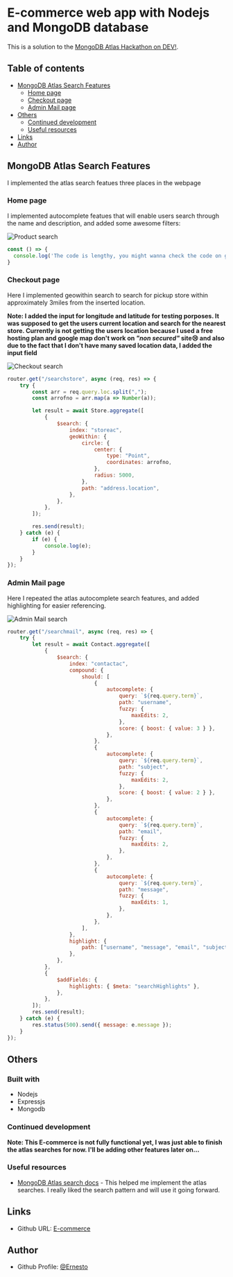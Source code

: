 # E-commerce web app with Nodejs and MongoDB database

This is a solution to the [MongoDB Atlas Hackathon on DEV!](https://dev.to/devteam/announcing-the-mongodb-atlas-hackathon-on-dev-4b6m).

## Table of contents

- [MongoDB Atlas Search Features](#mongodb-atlas-search-features)
  - [Home page](#home-page)
  - [Checkout page](#checkout-page)
  - [Admin Mail page](#admin-mail-page)
- [Others](#others)
  - [Continued development](#continued-development)
  - [Useful resources](#useful-resources)
- [Links](#links)
- [Author](#author)

## MongoDB Atlas Search Features

I implemented the atlas search featues three places in the webpage

### Home page

I implemented autocomplete featues that will enable users search through the name and description, and added some awesome filters:

![Product search](./screenshot/Productsearch.gif)

```js
const () => {
  console.log('The code is lengthy, you might wanna check the code on github😜')
}
```

### Checkout page

Here I implemented geowithin search to search for pickup store within approximately 3miles from the inserted location.

**Note: I added the input for longitude and latitude for testing porposes. It was supposed to get the users current location and search for the nearest store. Currently is not getting the users location because I used a free hosting plan and google map don't work on *"non secured"* site😢 and also  due to the fact that I don't have many saved location data, I added the input field**

![Checkout search](./screenshot/Checkout.gif)

```js
router.get("/searchstore", async (req, res) => {
	try {
		const arr = req.query.loc.split(",");
		const arrofno = arr.map(a => Number(a));

		let result = await Store.aggregate([
			{
				$search: {
					index: "storeac",
					geoWithin: {
						circle: {
							center: {
								type: "Point",
								coordinates: arrofno,
							},
							radius: 5000,
						},
						path: "address.location",
					},
				},
			},
		]);

		res.send(result);
	} catch (e) {
		if (e) {
			console.log(e);
		}
	}
});
```

### Admin Mail page

Here I repeated the atlas autocomplete search features, and added highlighting for easier referencing.

![Admin Mail search](./screenshot/Mailsearch.gif)

```js
router.get("/searchmail", async (req, res) => {
	try {
		let result = await Contact.aggregate([
			{
				$search: {
					index: "contactac",
					compound: {
						should: [
							{
								autocomplete: {
									query: `${req.query.term}`,
									path: "username",
									fuzzy: {
										maxEdits: 2,
									},
									score: { boost: { value: 3 } },
								},
							},
							{
								autocomplete: {
									query: `${req.query.term}`,
									path: "subject",
									fuzzy: {
										maxEdits: 2,
									},
									score: { boost: { value: 2 } },
								},
							},
							{
								autocomplete: {
									query: `${req.query.term}`,
									path: "email",
									fuzzy: {
										maxEdits: 2,
									},
								},
							},
							{
								autocomplete: {
									query: `${req.query.term}`,
									path: "message",
									fuzzy: {
										maxEdits: 1,
									},
								},
							},
						],
					},
					highlight: {
						path: ["username", "message", "email", "subject"],
					},
				},
			},
			{
				$addFields: {
					highlights: { $meta: "searchHighlights" },
				},
			},
		]);
		res.send(result);
	} catch (e) {
		res.status(500).send({ message: e.message });
	}
});
```

## Others

### Built with

- Nodejs
- Expressjs
- Mongodb

### Continued development

**Note: This E-commerce is not fully functional yet, I was just able to finish the atlas searches for now. I'll be adding other features later on...**

### Useful resources

- [MongoDB Atlas search docs](https://docs.atlas.mongodb.com/) - This helped me implement the atlas searches. I really liked the search pattern and will use it going forward.

## Links

- Github URL: [E-commerce](https://github.com/Hrithik7869)

## Author

- Github Profile: [@Ernesto](https://github.com/Hrithik7869)
